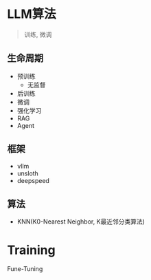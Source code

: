 # LLM算法

> 训练, 微调

## 生命周期

- 预训练
  - 无监督
- 后训练
- 微调
- 强化学习
- RAG
- Agent



## 框架

- vllm
- unsloth
- deepspeed

## 算法

- KNN(K0-Nearest Neighbor, K最近邻分类算法)





# Training



Fune-Tuning





